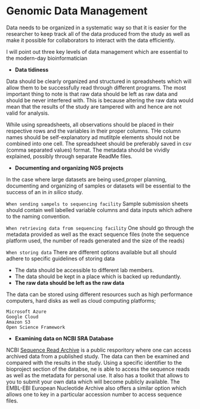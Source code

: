 # Genomic Data Management #

Data needs to be organized in a systematic way so that it is easier for the researcher to keep track all of the data produced from the study as well as make it possible
for collaborators to interact with the data efficiently.

I will point out three key levels of data management which are essential to the modern-day bioinformatician

- **Data tidiness**

Data should be clearly organized and structured in spreadsheets which will allow them to be successfully read through different programs.
The most important thing to note is that raw data should be left as raw data and should be never interfered with. This is because altering the raw data would mean that the
results of the study are tampered with and hence are not valid for analysis.

While using spreadsheets, all observations should be placed in their respective rows and the variables in their proper columns. THe column names should be
self-explanatory ad mutlitple elements should not be combined into one cell. The spreadsheet should be preferably saved in csv (comma separated values) format.
The metadata should be vividly explained, possibly through separate ReadMe files.

- **Documenting and organizing NGS projects**

In the case where large datasets are being used,proper planning, documenting and organizing of samples or datasets will be essential to the success of an in *_in silico_* study. 

`When sending sampels to sequencing facility`
Sample submission sheets should contain well labelled variable columns and data inputs which adhere to the naming convention.

`When retrieving data from sequencing facility`
One should go through the metadata provided as well as the exact sequence files (note the sequence platform used, the number of reads generated and the size of the reads)

`When storing data`
There are different options available but all should adhere to specific guidelines of storing data
- The data should be accessible to different lab members.
- The data should be kept in a place which is backed up redundantly.
- **The raw data should be left as the raw data**

The data can be stored using different resources such as high performance computers, hard disks as well as cloud computing platforms;
>
```
Microsoft Azure
Google Cloud
Amazon S3
Open Science Framework

```
- **Examining data on NCBI SRA Database**

NCBI [Sequence Read Archive](https://www.ncbi.nlm.nih.gov/sra) is a public resporitory where one can access archived data from a published study. The data can then be examined and compared with the results in the study. Using a specific identifier to the bioproject section of the databse, ne is able to access the sequence reads as well as the metadata for personal use.
It also has a toolkit that allows to you to submit your own data which will become publicly available.
The EMBL-EBI European Nucleotide Archive also offers a similar option which allows one to key in a particular accession number to access sequence files.
